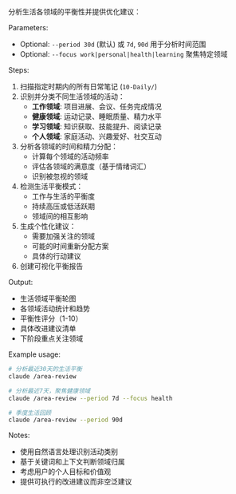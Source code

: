 分析生活各领域的平衡性并提供优化建议：

Parameters:
- Optional: `--period 30d` (默认) 或 `7d`, `90d` 用于分析时间范围
- Optional: `--focus work|personal|health|learning` 聚焦特定领域

Steps:
1. 扫描指定时期内的所有日常笔记 (`10-Daily/`)
2. 识别并分类不同生活领域的活动：
   - **工作领域**: 项目进展、会议、任务完成情况
   - **健康领域**: 运动记录、睡眠质量、精力水平
   - **学习领域**: 知识获取、技能提升、阅读记录
   - **个人领域**: 家庭活动、兴趣爱好、社交互动
3. 分析各领域的时间和精力分配：
   - 计算每个领域的活动频率
   - 评估各领域的满意度（基于情绪词汇）
   - 识别被忽视的领域
4. 检测生活平衡模式：
   - 工作与生活的平衡度
   - 持续高压或低活跃期
   - 领域间的相互影响
5. 生成个性化建议：
   - 需要加强关注的领域
   - 可能的时间重新分配方案
   - 具体的行动建议
6. 创建可视化平衡报告

Output:
- 生活领域平衡轮图
- 各领域活动统计和趋势
- 平衡性评分（1-10）
- 具体改进建议清单
- 下阶段重点关注领域

Example usage:
```bash
# 分析最近30天的生活平衡
claude /area-review

# 分析最近7天，聚焦健康领域
claude /area-review --period 7d --focus health

# 季度生活回顾
claude /area-review --period 90d
```

Notes:
- 使用自然语言处理识别活动类别
- 基于关键词和上下文判断领域归属
- 考虑用户的个人目标和价值观
- 提供可执行的改进建议而非空泛建议